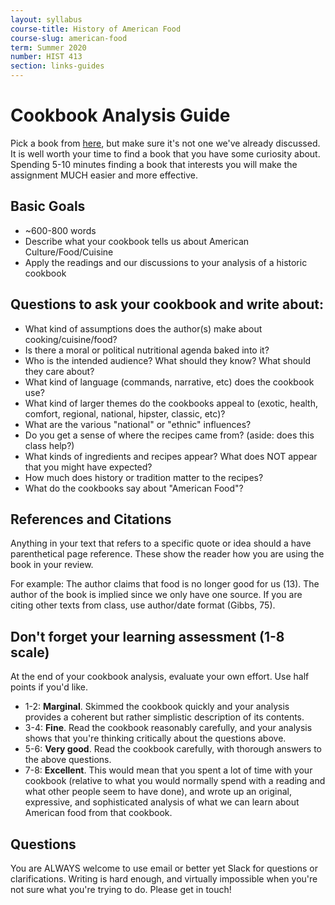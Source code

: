 ```yaml
---
layout: syllabus
course-title: History of American Food
course-slug: american-food
term: Summer 2020
number: HIST 413
section: links-guides
---
```


# Cookbook Analysis Guide
Pick a book from [here](https://babel.hathitrust.org/cgi/mb?c=1934413200;a=listis;sort=date_a;sz=100), but make sure it's not one we've already discussed. It is well worth your time to find a book that you have some curiosity about. Spending 5-10 minutes finding a book that interests you will make the assignment MUCH easier and more effective.


## Basic Goals
- ~600-800 words
- Describe what your cookbook tells us about American Culture/Food/Cuisine
- Apply the readings and our discussions to your analysis of a historic cookbook


## Questions to ask your cookbook and write about:
- What kind of assumptions does the author(s) make about cooking/cuisine/food?
- Is there a moral or political nutritional agenda baked into it?
- Who is the intended audience? What should they know? What should they care about?
- What kind of language (commands, narrative, etc) does the cookbook use?
- What kind of larger themes do the cookbooks appeal to (exotic, health, comfort, regional, national, hipster, classic, etc)?
- What are the various "national" or "ethnic" influences?
- Do you get a sense of where the recipes came from? (aside: does this class help?)
- What kinds of ingredients and recipes appear? What does NOT appear that you might have expected?
- How much does history or tradition matter to the recipes?
- What do the cookbooks say about "American Food"?


## References and Citations
Anything in your text that refers to a specific quote or idea should a have parenthetical page reference. These show the reader how you are using the book in your review.

For example: The author claims that food is no longer good for us (13). The author of the book is implied since we only have one source. If you are citing other texts from class, use author/date format (Gibbs, 75).


## Don't forget your learning assessment (1-8 scale)
At the end of your cookbook analysis, evaluate your own effort. Use half points if you'd like.

- 1-2: **Marginal**. Skimmed the cookbook quickly and your analysis provides a coherent but rather simplistic description of its contents.
- 3-4: **Fine**. Read the cookbook reasonably carefully, and your analysis shows that you're thinking critically about the questions above.
- 5-6: **Very good**. Read the cookbook carefully, with thorough answers to the above questions.
- 7-8: **Excellent**. This would mean that you spent a lot of time with your cookbook (relative to what you would normally spend with a reading and what other people seem to have done), and wrote up an original, expressive, and sophisticated analysis of what we can learn about American food from that cookbook.


## Questions
You are ALWAYS welcome to use email or better yet Slack for questions or clarifications. Writing is hard enough, and virtually impossible when you're not sure what you're trying to do. Please get in touch!
